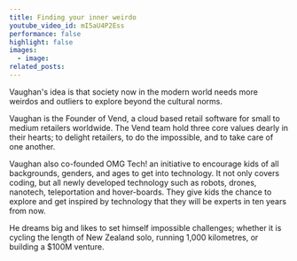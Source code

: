 ```yaml
---
title: Finding your inner weirdo
youtube_video_id: mI5aU4P2Ess
performance: false
highlight: false
images:
  - image:
related_posts:
---
```


Vaughan's idea is that society now in the modern world needs more weirdos and outliers to explore beyond the cultural norms.

Vaughan is the Founder of Vend, a cloud based retail software for small to medium retailers worldwide. The Vend team hold three core values dearly in their hearts; to delight retailers, to do the impossible, and to take care of one another.

Vaughan also co-founded OMG Tech\! an initiative to encourage kids of all backgrounds, genders, and ages to get into technology. It not only covers coding, but all newly developed technology such as robots, drones, nanotech, teleportation and hover-boards. They give kids the chance to explore and get inspired by technology that they will be experts in ten years from now.

He dreams big and likes to set himself impossible challenges; whether it is cycling the length of New Zealand solo, running 1,000 kilometres, or building a $100M venture.